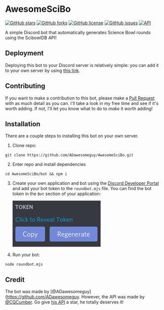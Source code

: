 # AwesomeSciBo

[![GitHub stars](https://img.shields.io/github/stars/ADawesomeguy/AwesomeSciBo?color=blue&style=for-the-badge)](https://github.com/ADawesomeguy/AwesomeSciBo/stargazers)
[![GitHub forks](https://img.shields.io/github/forks/ADawesomeguy/AwesomeSciBo?style=for-the-badge)](https://github.com/ADawesomeguy/AwesomeSciBo/network)
[![GitHub license](https://img.shields.io/github/license/ADawesomeguy/AwesomeSciBo?color=blue&style=for-the-badge)](https://github.com/ADawesomeguy/AwesomeSciBo/blob/master/LICENSE)
[![GitHub issues](https://img.shields.io/github/issues/ADawesomeguy/AwesomeSciBo?color=blue&style=for-the-badge)](https://github.com/ADawesomeguy/AwesomeSciBo/issues)
[![API](https://img.shields.io/badge/API-ScibowlDB-blue?style=for-the-badge)](https://github.com/CQCumbers/ScibowlDB)

A simple Discord bot that automatically generates Science Bowl rounds using the ScibowlDB API!

## Deployment
Deploying this bot to your Discord server is relatively simple: you can add it to your own server by using [this link](http://scibot.adawesome.tech/).

## Contributing
If you want to make a contribution to this bot, please make a [Pull Request](https://github.com/ADawesomeguy/AwesomeSciBo/pulls) with as much detail as you can. I'll take a look in my free time and see if it's worth adding. If not, I'll let you know what to do to *make* it worth adding!

## Installation
There are a couple steps to installing this bot on your own server.
1) Clone repo:
```
git clone https://github.com/ADawesomeguy/AwesomeSciBo.git
```
2) Enter repo and install dependencies
```
cd AwesomeSciBo/bot && npm i
```
3) Create your own application and bot using the [Discord Developer Portal](https://discord.com/developers) and add your bot token to the `roundbot.mjs` file. You can find the bot token in the `Bot` section of your application:

    ![](images/discord-developer.png)

4) Run your bot:
```
node roundbot.mjs
```

## Credit
The bot was made by [@ADawesomeguy](https://github.com/ADawesomeguy. However, the API was made by [@CQCumber](https://github.com/CQCumber). Go give [his API](https://github.com/CQCumbers/ScibowlDB) a star, he totally deserves it!
